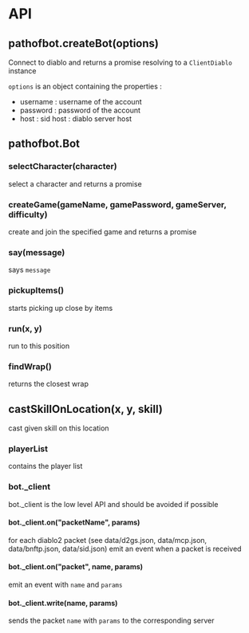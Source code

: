 # API

## pathofbot.createBot(options)

Connect to diablo and returns a promise resolving to a `ClientDiablo` instance

`options` is an object containing the properties :
 * username : username of the account
 * password : password of the account
 * host : sid host : diablo server host
 

## pathofbot.Bot

### selectCharacter(character)

select a character and returns a promise

### createGame(gameName, gamePassword, gameServer, difficulty)

create and join the specified game and returns a promise


### say(message)

says `message`

### pickupItems()

starts picking up close by items

### run(x, y)

run to this position

### findWrap()

returns the closest wrap

## castSkillOnLocation(x, y, skill)

cast given skill on this location

### playerList

contains the player list

### bot._client

bot._client is the low level API and should be avoided if possible

#### bot._client.on("packetName", params)

for each diablo2 packet (see data/d2gs.json, data/mcp.json, data/bnftp.json, data/sid.json)
emit an event when a packet is received

#### bot._client.on("packet", name, params)

emit an event with `name` and `params`

#### bot._client.write(name, params)

sends the packet `name` with `params` to the corresponding server
